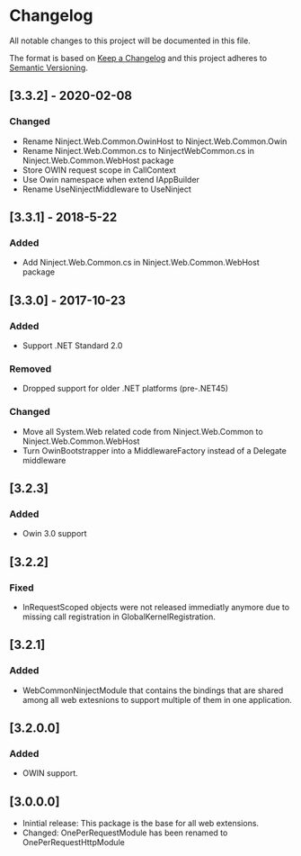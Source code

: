 # Changelog
All notable changes to this project will be documented in this file.

The format is based on [Keep a Changelog](http://keepachangelog.com/en/1.0.0/)
and this project adheres to [Semantic Versioning](http://semver.org/spec/v2.0.0.html).

## [3.3.2] - 2020-02-08

### Changed
 - Rename Ninject.Web.Common.OwinHost to Ninject.Web.Common.Owin
 - Rename Ninject.Web.Common.cs to NinjectWebCommon.cs in  Ninject.Web.Common.WebHost package
 - Store OWIN request scope in CallContext
 - Use Owin namespace when extend IAppBuilder
 - Rename UseNinjectMiddleware to UseNinject 

## [3.3.1] - 2018-5-22

### Added
 - Add Ninject.Web.Common.cs in Ninject.Web.Common.WebHost package

## [3.3.0] - 2017-10-23

### Added
 - Support .NET Standard 2.0

### Removed
 - Dropped support for older .NET platforms (pre-.NET45)

### Changed
 - Move all System.Web related code from Ninject.Web.Common to Ninject.Web.Common.WebHost
 - Turn OwinBootstrapper into a MiddlewareFactory instead of a Delegate middleware

## [3.2.3]

### Added
- Owin 3.0 support

## [3.2.2]

### Fixed
- InRequestScoped objects were not released immediatly anymore due to missing call registration in GlobalKernelRegistration.

## [3.2.1]

### Added
- WebCommonNinjectModule that contains the bindings that are shared among all web extesnions to support multiple of them in one application. 

## [3.2.0.0]

### Added
- OWIN support.

## [3.0.0.0]
- Inintial release: This package is the base for all web extensions.
- Changed: OnePerRequestModule has been renamed to OnePerRequestHttpModule 
